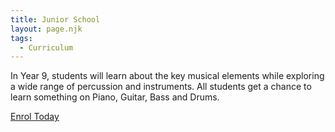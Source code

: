 ```yaml
---
title: Junior School
layout: page.njk
tags:
  - Curriculum
---
```

In Year 9, students will learn about the key musical elements while exploring a wide range of percussion and instruments. All students get a chance to learn something on Piano, Guitar, Bass and Drums.

<a class="cta-button" href="/contact#enrolment" target="_blank">Enrol Today</a>